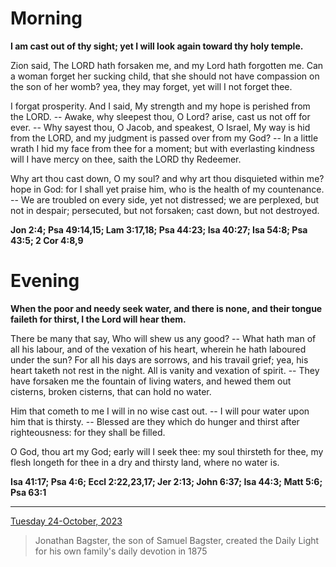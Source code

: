 # Morning

**I am cast out of thy sight; yet I will look again toward thy holy temple.**
 
Zion said, The LORD hath forsaken me, and my Lord hath forgotten me. Can a woman forget her sucking child, that she should not have compassion on the son of her womb? yea, they may forget, yet will I not forget thee.
 
I forgat prosperity. And I said, My strength and my hope is perished from the LORD. -- Awake, why sleepest thou, O Lord? arise, cast us not off for ever. -- Why sayest thou, O Jacob, and speakest, O Israel, My way is hid from the LORD, and my judgment is passed over from my God? -- In a little wrath I hid my face from thee for a moment; but with everlasting kindness will I have mercy on thee, saith the LORD thy Redeemer.
 
Why art thou cast down, O my soul? and why art thou disquieted within me? hope in God: for I shall yet praise him, who is the health of my countenance. -- We are troubled on every side, yet not distressed; we are perplexed, but not in despair; persecuted, but not forsaken; cast down, but not destroyed.  

**Jon 2:4; Psa 49:14,15; Lam 3:17,18; Psa 44:23; Isa 40:27; Isa 54:8; Psa 43:5; 2 Cor 4:8,9**

# Evening

**When the poor and needy seek water, and there is none, and their tongue faileth for thirst, I the Lord will hear them.**
 
There be many that say, Who will shew us any good? -- What hath man of all his labour, and of the vexation of his heart, wherein he hath laboured under the sun? For all his days are sorrows, and his travail grief; yea, his heart taketh not rest in the night. All is vanity and vexation of spirit. -- They have forsaken me the fountain of living waters, and hewed them out cisterns, broken cisterns, that can hold no water.
 
Him that cometh to me I will in no wise cast out. -- I will pour water upon him that is thirsty. -- Blessed are they which do hunger and thirst after righteousness: for they shall be filled.
 
O God, thou art my God; early will I seek thee: my soul thirsteth for thee, my flesh longeth for thee in a dry and thirsty land, where no water is.  

**Isa 41:17; Psa 4:6; Eccl 2:22,23,17; Jer 2:13; John 6:37; Isa 44:3; Matt 5:6; Psa 63:1**

---

[Tuesday 24-October, 2023](https://t.me/s/daily_light)

> Jonathan Bagster, the son of Samuel Bagster, created the Daily Light for his own family's daily devotion in 1875

